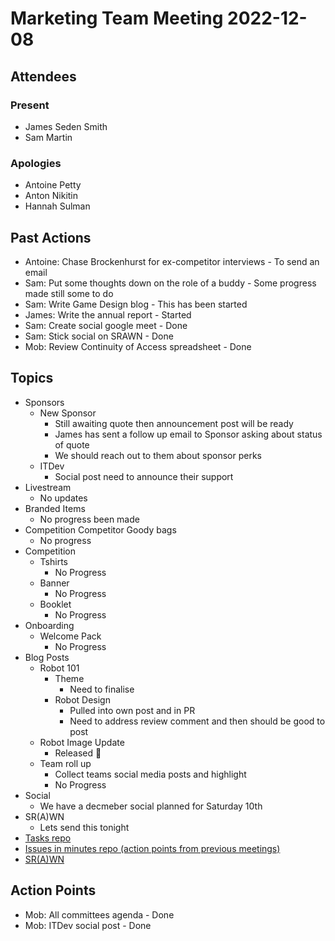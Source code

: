 # Marketing Team Meeting 2022-12-08

## Attendees

### Present

- James Seden Smith
- Sam Martin

### Apologies

- Antoine Petty
- Anton Nikitin
- Hannah Sulman

## Past Actions

- Antoine: Chase Brockenhurst for ex-competitor interviews - To send an email
- Sam: Put some thoughts down on the role of a buddy - Some progress made still some to do
- Sam: Write Game Design blog - This has been started
- James: Write the annual report - Started
- Sam: Create social google meet - Done
- Sam: Stick social on SRAWN - Done 
- Mob: Review Continuity of Access spreadsheet - Done

## Topics

- Sponsors
    - New Sponsor
        - Still awaiting quote then announcement post will be ready
        - James has sent a follow up email to Sponsor asking about status of quote
        - We should reach out to them about sponsor perks
    - ITDev
        - Social post need to announce their support
- Livestream
    - No updates
- Branded Items
    - No progress been made
- Competition Competitor Goody bags
    - No progress
- Competition
    - Tshirts
        - No Progress
    - Banner
        - No Progress
    - Booklet
        - No Progress
- Onboarding
    - Welcome Pack
        - No Progress
- Blog Posts
    - Robot 101
        - Theme
            - Need to finalise
        - Robot Design
            - Pulled into own post and in PR
            - Need to address review comment and then should be good to post
    - Robot Image Update
        - Released 🎉
    - Team roll up
        - Collect teams social media posts and highlight
        - No Progress
- Social
    - We have a decmeber social planned for Saturday 10th
- SR(A)WN
    - Lets send this tonight
- [Tasks repo](https://github.com/srobo/tasks/issues?q=is%3Aopen+is%3Aissue+label%3A%22A%3A+Media)
- [Issues in minutes repo (action points from previous meetings)](https://github.com/srobo/marketing-team-minutes/issues)
- [SR(A)WN](https://github.com/srobo/srawn/issues)


## Action Points
- Mob: All committees agenda - Done
- Mob: ITDev social post - Done